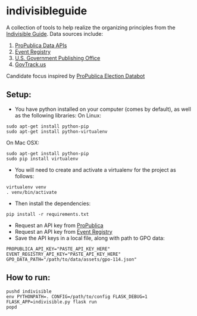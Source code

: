 # indivisibleguide

A collection of tools to help realize the organizing principles from the [Indivisible Guide](
https://www.indivisibleguide.com/). Data sources include:

1. [ProPublica Data APIs](https://www.propublica.org/datastore/apis)
2. [Event Registry](https://www.eventregistry.org)
3. [U.S. Government Publishing Office](http://memberguide.gpo.gov/)
4. [GovTrack.us](https://www.govtrack.us/)

Candidate focus inspired by [ProPublica Election Databot](https://www.propublica.org/article/election-databot-sources)

## Setup:
* You have python installed on your computer (comes by default), as well as the following libraries:
On Linux:
~~~
sudo apt-get install python-pip
sudo apt-get install python-virtualenv
~~~
On Mac OSX:
~~~
sudo apt-get install python-pip
sudo pip install virtualenv
~~~

* You will need to create and activate a virtualenv for the project as follows:
~~~
virtualenv venv
. venv/bin/activate
~~~

* Then install the dependencies:
~~~
pip install -r requirements.txt
~~~

* Request an API key from [ProPublica](https://www.propublica.org/datastore/api/propublica-congress-api)
* Request an API key from [Event Registry](https://www.eventregistry.org)
* Save the API keys in a local file, along with path to GPO data:
~~~
PROPUBLICA_API_KEY="PASTE_API_KEY_HERE"
EVENT_REGISTRY_API_KEY="PASTE_API_KEY_HERE"
GPO_DATA_PATH="/path/to/data/assets/gpo-114.json"
~~~

## How to run:
~~~
pushd indivisible
env PYTHONPATH=. CONFIG=/path/to/config FLASK_DEBUG=1 FLASK_APP=indivisible.py flask run
popd
~~~
